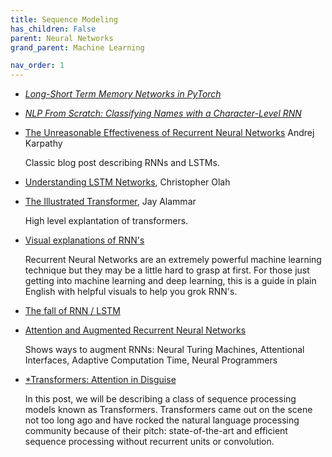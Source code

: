 ```yaml
---
title: Sequence Modeling
has_children: False
parent: Neural Networks
grand_parent: Machine Learning

nav_order: 1
---
```




- [*Long-Short Term Memory Networks in PyTorch*](https://pytorch.org/tutorials/beginner/nlp/sequence_models_tutorial.html)

- [*NLP From Scratch: Classifying Names with a Character-Level RNN*](https://pytorch.org/tutorials/intermediate/char_rnn_classification_tutorial.html)

- [The Unreasonable Effectiveness of Recurrent Neural Networks](http://karpathy.github.io/2015/05/21/rnn-effectiveness/) Andrej Karpathy

   Classic blog post describing RNNs and LSTMs.

- [Understanding LSTM Networks](https://colah.github.io/posts/2015-08-Understanding-LSTMs/), Christopher Olah

- [The Illustrated Transformer](http://jalammar.github.io/illustrated-transformer/), Jay Alammar

   High level explantation of transformers.

- [Visual explanations of RNN's](https://youtu.be/LHXXI4-IEns)

    Recurrent Neural Networks are an extremely powerful machine learning technique but they may be a little hard to grasp at first. For those just getting into machine learning and deep learning, this is a guide in plain English with helpful visuals to help you grok RNN's.

- [The fall of RNN / LSTM](https://towardsdatascience.com/the-fall-of-rnn-lstm-2d1594c74ce0)

- [Attention and Augmented Recurrent Neural Networks](https://distill.pub/2016/augmented-rnns/)

   Shows ways to augment RNNs: Neural Turing Machines, Attentional Interfaces, Adaptive Computation Time, Neural Programmers

- [*Transformers: Attention in Disguise](https://www.mihaileric.com/posts/transformers-attention-in-disguise/)

   In this post, we will be describing a class of sequence processing models known as Transformers. Transformers came out on the scene not too long ago and have rocked the natural language processing community because of their pitch: state-of-the-art and efficient sequence processing without recurrent units or convolution.

